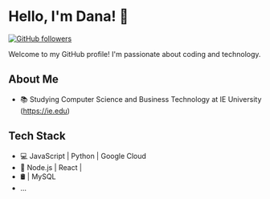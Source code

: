 # Hello, I'm Dana! 👋

[![GitHub followers](https://img.shields.io/github/followers/danaattie?label=Follow&style=social)](https://github.com/danaattie)

Welcome to my GitHub profile! I'm passionate about coding and technology. 

## About Me

- 📚 Studying Computer Science and Business Technology at IE University (https://ie.edu)

## Tech Stack
- 💻 JavaScript | Python | Google Cloud
- 🚀 Node.js | React | 
- 🛢️  | MySQL
- ...




